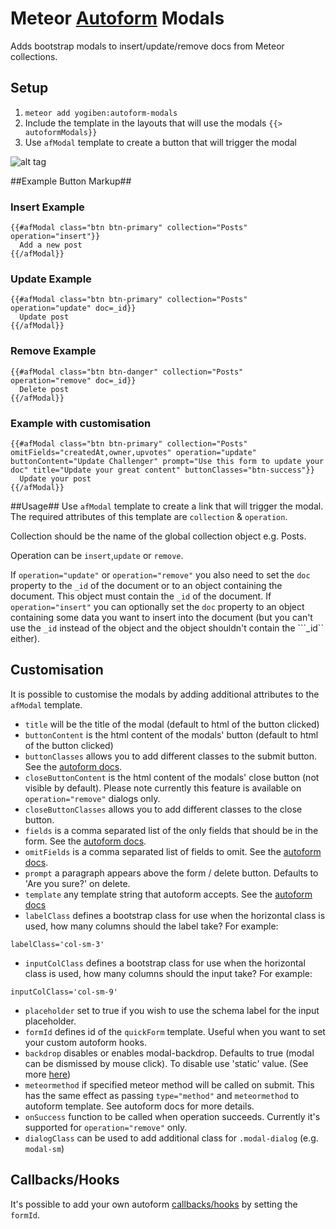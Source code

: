Meteor [Autoform](https://github.com/aldeed/meteor-autoform) Modals
======================

Adds bootstrap modals to insert/update/remove docs from Meteor collections.

## Setup ##

1. ```meteor add yogiben:autoform-modals```
2. Include the template in the layouts that will use the modals `{{> autoformModals}}`
3. Use `afModal` template to create a button that will trigger the modal


![alt tag](https://raw.githubusercontent.com/yogiben/meteor-autoform-modals/master/readme/1.png)

##Example Button Markup##
### Insert Example ###
```
{{#afModal class="btn btn-primary" collection="Posts" operation="insert"}}
  Add a new post
{{/afModal}}
```
### Update Example ###
```
{{#afModal class="btn btn-primary" collection="Posts" operation="update" doc=_id}}
  Update post
{{/afModal}}
```
### Remove Example ###
```
{{#afModal class="btn btn-danger" collection="Posts" operation="remove" doc=_id}}
  Delete post
{{/afModal}}
```
### Example with customisation ###
```
{{#afModal class="btn btn-primary" collection="Posts" omitFields="createdAt,owner,upvotes" operation="update" buttonContent="Update Challenger" prompt="Use this form to update your doc" title="Update your great content" buttonClasses="btn-success"}}
  Update your post
{{/afModal}}
```
##Usage##
Use `afModal` template to create a link that will trigger the modal.
The required attributes of this template are ``collection`` & ``operation``.

Collection should be the name of the global collection object e.g. Posts.

Operation can be ```insert```,```update``` or ```remove```.

If ```operation="update"``` or ```operation="remove"``` you also need to set the ```doc``` property to the ```_id``` of the document or to an object containing the document. This object must contain the ```_id``` of the document. If ```operation="insert"``` you can optionally set the ```doc``` property to an object containing some data you want to insert into the document (but you can't use the ```_id``` instead of the object and the object shouldn't contain the ```_id`` either).

## Customisation ##
It is possible to customise the modals by adding additional attributes to the `afModal` template.
* ```title``` will be the title of the modal (default to html of the button clicked)
* ```buttonContent``` is the html content of the modals' button (default to html of the button clicked)
* ```buttonClasses``` allows you to add different classes to the submit button. See the [autoform docs](https://github.com/aldeed/meteor-autoform).
* ```closeButtonContent``` is the html content of the modals' close button (not visible by default). Please note currently this feature is available on `operation="remove"` dialogs only.
* ```closeButtonClasses``` allows you to add different classes to the close button.
* ```fields``` is a comma separated list of the only fields that should be in the form. See the [autoform docs](https://github.com/aldeed/meteor-autoform).
* ```omitFields``` is a comma separated list of fields to omit. See the [autoform docs](https://github.com/aldeed/meteor-autoform).
* ```prompt``` a paragraph appears above the form / delete button. Defaults to 'Are you sure?' on delete.
* ```template``` any template string that autoform accepts. See the [autoform docs](https://github.com/aldeed/meteor-autoform#theme-templates)
* ```labelClass``` defines a bootstrap class for use when the horizontal class is used, how many columns should the label take? For example:
```
labelClass='col-sm-3'
```
* ```inputColClass``` defines a bootstrap class for use when the horizontal class is used, how many columns should the input take? For example:
```
inputColClass='col-sm-9'
```
* ```placeholder``` set to true if you wish to use the schema label for the input placeholder.
* ```formId``` defines id of the `quickForm` template. Useful when you want to set your custom autoform hooks.
* ```backdrop``` disables or enables modal-backdrop. Defaults to true (modal can be dismissed by mouse click). To disable use 'static' value. (See more [here](http://getbootstrap.com/javascript/#modals-options))
* ```meteormethod``` if specified meteor method will be called on submit. This has the same effect as passing `type="method"` and `meteormethod` to autoform template. See autoform docs for more details.
* ```onSuccess``` function to be called when operation succeeds. Currently it's supported for `operation="remove"` only.
* ```dialogClass``` can be used to add additional class for `.modal-dialog` (e.g. `modal-sm`)

## Callbacks/Hooks ##
It's possible to add your own autoform [callbacks/hooks](https://github.com/aldeed/meteor-autoform#callbackshooks) by setting the `formId`.
